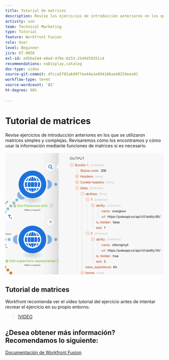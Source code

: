 ```yaml
---
title: Tutorial de matrices
description: Revise los ejercicios de introducción anteriores en los que se utilizaron matrices simples y complejas en  [!DNL Adobe Workfront Fusion].
activity: use
team: Technical Marketing
type: Tutorial
feature: Workfront Fusion
role: User
level: Beginner
jira: KT-9058
exl-id: ed56e244-e0ed-470e-8253-2549d70351c4
recommendations: noDisplay,catalog
doc-type: video
source-git-commit: dfcca5f02a6d9f7ee44a1e894106ae48259eea91
workflow-type: tm+mt
source-wordcount: '81'
ht-degree: 98%

---
```


# Tutorial de matrices

Revise ejercicios de introducción anteriores en los que se utilizaron matrices simples y complejas. Revisaremos cómo los encontramos y cómo usar la información mediante funciones de matrices si es necesario.

![Una imagen de un escenario de Fusion](assets/final-functional-bits-and-bobs-1.png)

## Tutorial de matrices

Workfront recomienda ver el vídeo tutorial del ejercicio antes de intentar recrear el ejercicio en su propio entorno.

>[!VIDEO](https://video.tv.adobe.com/v/3417986/?quality=12&learn=on&enablevpops&captions=spa)


## ¿Desea obtener más información? Recomendamos lo siguiente:

[Documentación de Workfront Fusion](https://experienceleague.adobe.com/es/docs/workfront-fusion/using/get-started-with-fusion/understand-workfront-fusion/workfront-fusion-overview)
